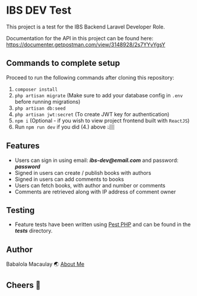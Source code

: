 # **IBS DEV Test**

This project is a test for the IBS Backend Laravel Developer Role.

Documentation for the API in this project can be found here:
https://documenter.getpostman.com/view/3148928/2s7YYvYgsY

## **Commands to complete setup**
Proceed to run the following commands after cloning this repository:
1. `composer install`
2. `php artisan migrate` (Make sure to add your database config in `.env` before running migrations)
3. `php artisan db:seed`
4. `php artisan jwt:secret` (To create JWT key for authentication)
5. `npm i` (Optional - if you wish to view project frontend built with `ReactJS`)
6. Run `npm run dev` if you did (4.) above 👆🏽


## **Features**
- Users can sign in using email: **_ibs-dev@email.com_** and password: **_password_**
- Signed in users can create / publish books with authors
- Signed in users can add comments to books
- Users can fetch books, with author and number or comments
- Comments are retrieved along with IP address of comment owner

## **Testing**
- Feature tests have been written using [Pest PHP](https://pestphp.com/) and can be found in the **_tests_** directory.

## **Author**
Babalola Macaulay
🌏 [About Me](https://babs.dev)


## **Cheers 🥂**
